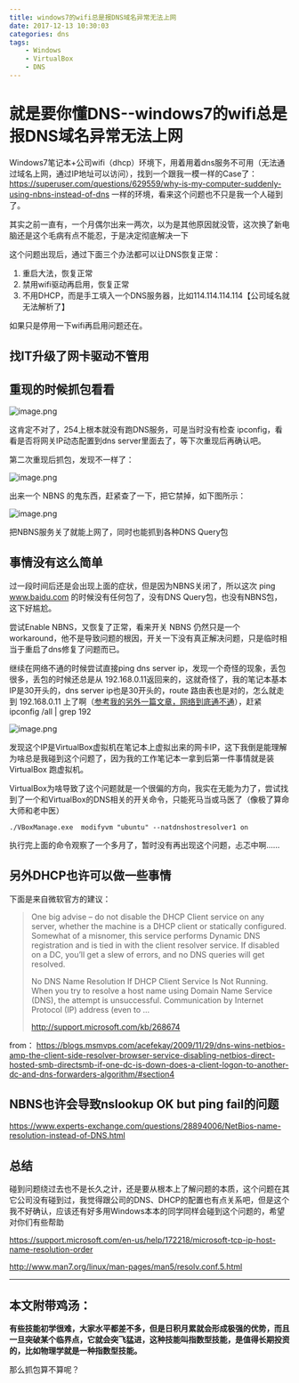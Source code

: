 ```yaml
---
title: windows7的wifi总是报DNS域名异常无法上网
date: 2017-12-13 10:30:03
categories: dns
tags:
    - Windows
    - VirtualBox
    - DNS
---
```



# 就是要你懂DNS--windows7的wifi总是报DNS域名异常无法上网


Windows7笔记本+公司wifi（dhcp）环境下，用着用着dns服务不可用（无法通过域名上网，通过IP地址可以访问），找到一个跟我一模一样的Case了：https://superuser.com/questions/629559/why-is-my-computer-suddenly-using-nbns-instead-of-dns 一样的环境，看来这个问题也不只是我一个人碰到了。

其实之前一直有，一个月偶尔出来一两次，以为是其他原因就没管，这次换了新电脑还是这个毛病有点不能忍，于是决定彻底解决一下


这个问题出现后，通过下面三个办法都可以让DNS恢复正常：

1. 重启大法，恢复正常
2. 禁用wifi驱动再启用，恢复正常
3. 不用DHCP，而是手工填入一个DNS服务器，比如114.114.114.114【公司域名就无法解析了】

如果只是停用一下wifi再启用问题还在。

## 找IT升级了网卡驱动不管用

## 重现的时候抓包看看

![image.png](http://ata2-img.oss-cn-zhangjiakou.aliyuncs.com/c110f232829cbea9d5503166531d7f1d.png)

这肯定不对了，254上根本就没有跑DNS服务，可是当时没有检查 ipconfig，看看是否将网关IP动态配置到dns server里面去了，等下次重现后再确认吧。

第二次重现后抓包，发现不一样了：

![image.png](http://ata2-img.oss-cn-zhangjiakou.aliyuncs.com/295797df3c311d6902d68fb16f6212d8.png)

出来一个 NBNS 的鬼东西，赶紧查了一下，把它禁掉，如下图所示：

![image.png](http://ata2-img.oss-cn-zhangjiakou.aliyuncs.com/9f06b680ae1f8b4cb781360f7c0ac2eb.png)

把NBNS服务关了就能上网了，同时也能抓到各种DNS Query包

## 事情没有这么简单

过一段时间后还是会出现上面的症状，但是因为NBNS关闭了，所以这次 ping www.baidu.com 的时候没有任何包了，没有DNS Query包，也没有NBNS包，这下好尴尬。

尝试Enable NBNS，又恢复了正常，看来开关 NBNS 仍然只是一个workaround，他不是导致问题的根因，开关一下没有真正解决问题，只是临时相当于重启了dns修复了问题而已。

继续在网络不通的时候尝试直接ping dns server ip，发现一个奇怪的现象，丢包很多，丢包的时候还总是从 192.168.0.11返回来的，这就奇怪了，我的笔记本基本IP是30开头的，dns server ip也是30开头的，route 路由表也是对的，怎么就走到 192.168.0.11 上了啊（[参考我的另外一篇文章，网络到底通不通](https://www.atatech.org/articles/80573)），赶紧 ipconfig /all | grep 192 

![image.png](http://ata2-img.oss-cn-zhangjiakou.aliyuncs.com/5212ee5e7496dafb122ce144293184e1.png)

发现这个IP是VirtualBox虚拟机在笔记本上虚拟出来的网卡IP，这下我倒是能理解为啥总是我碰到这个问题了，因为我的工作笔记本一拿到后第一件事情就是装VirtualBox 跑虚拟机。

VirtualBox为啥导致了这个问题就是一个很偏的方向，我实在无能为力了，尝试找到了一个和VirtualBox的DNS相关的开关命令，只能死马当或马医了（像极了算命大师和老中医）

    ./VBoxManage.exe  modifyvm "ubuntu" --natdnshostresolver1 on

执行完上面的命令观察了一个多月了，暂时没有再出现这个问题，忐忑中啊……

## 另外DHCP也许可以做一些事情

下面是来自微软官方的建议：

>  One big advise – do not disable the DHCP Client service on any server, whether the machine is a DHCP client or statically configured. Somewhat of a misnomer, this service performs Dynamic DNS registration and is tied in with the client resolver service. If disabled on a DC, you’ll get a slew of errors, and no DNS queries will get resolved.
> 
> No DNS Name Resolution If DHCP Client Service Is Not Running. When you try to resolve a host name using Domain Name Service (DNS), the attempt is unsuccessful. Communication by Internet Protocol (IP) address (even to …
> 
> http://support.microsoft.com/kb/268674

from： https://blogs.msmvps.com/acefekay/2009/11/29/dns-wins-netbios-amp-the-client-side-resolver-browser-service-disabling-netbios-direct-hosted-smb-directsmb-if-one-dc-is-down-does-a-client-logon-to-another-dc-and-dns-forwarders-algorithm/#section4

## NBNS也许会导致nslookup OK but ping fail的问题

https://www.experts-exchange.com/questions/28894006/NetBios-name-resolution-instead-of-DNS.html



## 总结

碰到问题绕过去也不是长久之计，还是要从根本上了解问题的本质，这个问题在其它公司没有碰到过，我觉得跟公司的DNS、DHCP的配置也有点关系吧，但是这个我不好确认，应该还有好多用Windows本本的同学同样会碰到这个问题的，希望对你们有些帮助

https://support.microsoft.com/en-us/help/172218/microsoft-tcp-ip-host-name-resolution-order

http://www.man7.org/linux/man-pages/man5/resolv.conf.5.html

----------

## 本文附带鸡汤：

**有些技能初学很难，大家水平都差不多，但是日积月累就会形成极强的优势，而且一旦突破某个临界点，它就会突飞猛进，这种技能叫指数型技能，是值得长期投资的，比如物理学就是一种指数型技能。**

那么抓包算不算呢？​​
